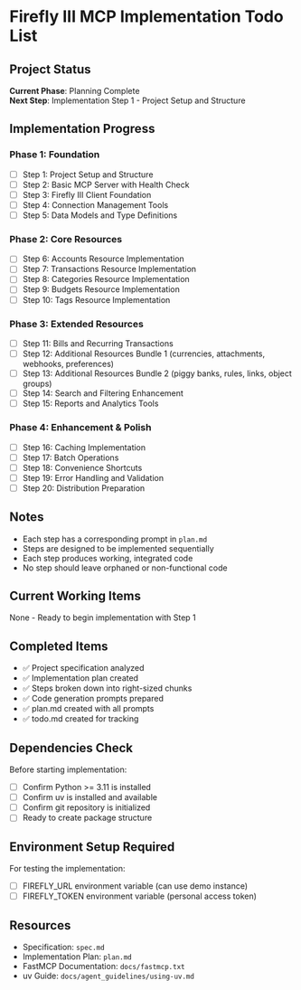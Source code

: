 # Firefly III MCP Implementation Todo List

## Project Status

**Current Phase**: Planning Complete  
**Next Step**: Implementation Step 1 - Project Setup and Structure

## Implementation Progress

### Phase 1: Foundation
- [ ] Step 1: Project Setup and Structure
- [ ] Step 2: Basic MCP Server with Health Check
- [ ] Step 3: Firefly III Client Foundation
- [ ] Step 4: Connection Management Tools
- [ ] Step 5: Data Models and Type Definitions

### Phase 2: Core Resources
- [ ] Step 6: Accounts Resource Implementation
- [ ] Step 7: Transactions Resource Implementation
- [ ] Step 8: Categories Resource Implementation
- [ ] Step 9: Budgets Resource Implementation
- [ ] Step 10: Tags Resource Implementation

### Phase 3: Extended Resources
- [ ] Step 11: Bills and Recurring Transactions
- [ ] Step 12: Additional Resources Bundle 1 (currencies, attachments, webhooks, preferences)
- [ ] Step 13: Additional Resources Bundle 2 (piggy banks, rules, links, object groups)
- [ ] Step 14: Search and Filtering Enhancement
- [ ] Step 15: Reports and Analytics Tools

### Phase 4: Enhancement & Polish
- [ ] Step 16: Caching Implementation
- [ ] Step 17: Batch Operations
- [ ] Step 18: Convenience Shortcuts
- [ ] Step 19: Error Handling and Validation
- [ ] Step 20: Distribution Preparation

## Notes

- Each step has a corresponding prompt in `plan.md`
- Steps are designed to be implemented sequentially
- Each step produces working, integrated code
- No step should leave orphaned or non-functional code

## Current Working Items

None - Ready to begin implementation with Step 1

## Completed Items

- ✅ Project specification analyzed
- ✅ Implementation plan created
- ✅ Steps broken down into right-sized chunks
- ✅ Code generation prompts prepared
- ✅ plan.md created with all prompts
- ✅ todo.md created for tracking

## Dependencies Check

Before starting implementation:
- [ ] Confirm Python >= 3.11 is installed
- [ ] Confirm uv is installed and available
- [ ] Confirm git repository is initialized
- [ ] Ready to create package structure

## Environment Setup Required

For testing the implementation:
- [ ] FIREFLY_URL environment variable (can use demo instance)
- [ ] FIREFLY_TOKEN environment variable (personal access token)

## Resources

- Specification: `spec.md`
- Implementation Plan: `plan.md`
- FastMCP Documentation: `docs/fastmcp.txt`
- uv Guide: `docs/agent_guidelines/using-uv.md`